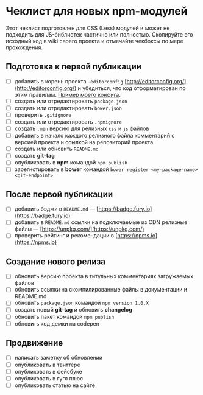 # Чеклист для новых npm-модулей

Этот чеклист подготовлен для CSS (Less) модулей и может не подходить для JS-библиотек частично или полностью.
Скопируйте его исходный код в wiki своего проекта и отмечайте чекбоксы по мере прохождения.

## Подготовка к первой публикации

- [ ] добавить в корень проекта `.editorconfig` [http://editorconfig.org/](http://editorconfig.org/) и убедиться, что код отформатирован по этим правилам. [Пример моего конфига](https://github.com/paulradzkov/flxgrid.css/blob/master/.editorconfig).
- [ ] создать или отредактировать `package.json`
- [ ] создать или отредактировать `bower.json`
- [ ] проверить `.gitignore`
- [ ] создать или отредактировать `.npmignore`
- [ ] создать `.min` версию для релизных `css` и `js` файлов
- [ ] добавить в начало каждого релизного файла комментарий с версией проекта и ссылкой на репозиторий проекта
- [ ] создать или обновить `README.md`
- [ ] создать **git-tag**
- [ ] опубликовать в **npm** командой `npm publish`
- [ ] зарегистировать в **bower** командой `bower register <my-package-name> <git-endpoint>`

## После первой публикации

- [ ] добавить бэджи в `README.md` — [https://badge.fury.io](https://badge.fury.io)
- [ ] добавить в `README.md` ссылки на подключаемые из CDN релизные файлы — [https://unpkg.com/](https://unpkg.com/) 
- [ ] проверить рейтинг и рекомендации в [https://npms.io](https://npms.io)

## Создание нового релиза

- [ ] обновить версию проекта в титульных комментариях загружаемых файлов
- [ ] обновить ссылки на скомпилированные файлы в документации и README.md
- [ ] обновить `package.json` командой `npm version 1.0.X`
- [ ] создать новый **git-tag** и обновить **changelog**
- [ ] обновить пакет командой `npm publish`
- [ ] обновить код демки на codepen

## Продвижение

- [ ] написать заметку об обновлении
- [ ] опубликовать в твиттере
- [ ] опубликовать в фейсбуке
- [ ] опубликовать в гугл плюс
- [ ] опубликовать статью на сайте
